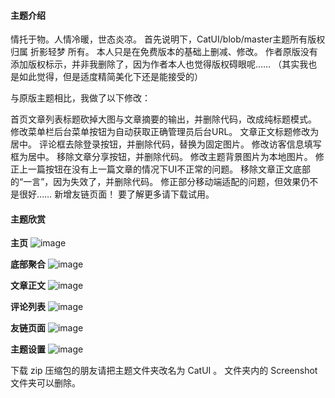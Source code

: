 #### 主题介绍

情托于物。人情冷暖，世态炎凉。
首先说明下，CatUI/blob/master主题所有版权归属 折影轻梦 所有。
本人只是在免费版本的基础上删减、修改。
作者原版没有添加版权标示，并非我删除了，因为作者本人也觉得版权碍眼呢……
（其实我也是如此觉得，但是适度精简美化下还是能接受的）

与原版主题相比，我做了以下修改：

首页文章列表标题砍掉大图与文章摘要的输出，并删除代码，改成纯标题模式。
修改菜单栏后台菜单按钮为自动获取正确管理员后台URL。
文章正文标题修改为居中。
评论框去除登录按钮，并删除代码，替换为固定图片。
修改访客信息填写框为居中。
移除文章分享按钮，并删除代码。
修改主题背景图片为本地图片。
修正上一篇按钮在没有上一篇文章的情况下UI不正常的问题。
移除文章正文底部的“一言”，因为失效了，并删除代码。
修正部分移动端适配的问题，但效果仍不是很好……
新增友链页面！
要了解更多请下载试用。

#### 主题欣赏

**主页**
![image](https://github.com/galnetwen/CatUI/blob/master/Screenshot/20171118175157.png)

**底部聚合**
![image](https://github.com/galnetwen/CatUI/blob/master/Screenshot/20171118175239.png)

**文章正文**
![image](https://github.com/galnetwen/CatUI/blob/master/Screenshot/20171118175827.png)

**评论列表**
![image](https://github.com/galnetwen/CatUI/blob/master/Screenshot/20171118175839.png)

**友链页面**
![image](https://github.com/galnetwen/CatUI/blob/master/Screenshot/20171118175907.png)

**主题设置**
![image](https://github.com/galnetwen/CatUI/blob/master/Screenshot/20171118202607.png)

下载 zip 压缩包的朋友请把主题文件夹改名为 CatUI 。
文件夹内的 Screenshot 文件夹可以删除。
